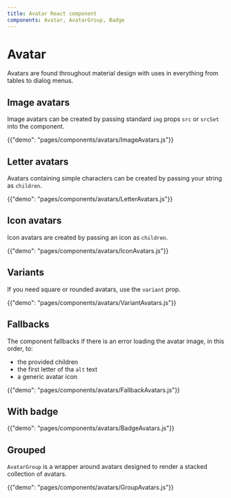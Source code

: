 ```yaml
---
title: Avatar React component
components: Avatar, AvatarGroup, Badge
---
```


# Avatar

<p class="description">Avatars are found throughout material design with uses in everything from tables to dialog menus.</p>

## Image avatars

Image avatars can be created by passing standard `img` props `src` or `srcSet` into the component.

{{"demo": "pages/components/avatars/ImageAvatars.js"}}

## Letter avatars

Avatars containing simple characters can be created by passing your string as `children`.

{{"demo": "pages/components/avatars/LetterAvatars.js"}}

## Icon avatars

Icon avatars are created by passing an icon as `children`.

{{"demo": "pages/components/avatars/IconAvatars.js"}}

## Variants

If you need square or rounded avatars, use the `variant` prop.

{{"demo": "pages/components/avatars/VariantAvatars.js"}}

## Fallbacks

The component fallbacks if there is an error loading the avatar image, in this order, to:

- the provided children
- the first letter of tha `alt` text
- a generic avatar icon

{{"demo": "pages/components/avatars/FallbackAvatars.js"}}

## With badge

{{"demo": "pages/components/avatars/BadgeAvatars.js"}}

## Grouped

`AvatarGroup` is a wrapper around avatars designed to render a stacked collection of avatars.

{{"demo": "pages/components/avatars/GroupAvatars.js"}}
